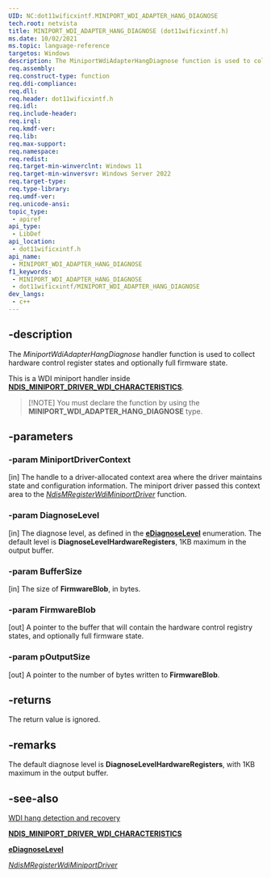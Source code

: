 ```yaml
---
UID: NC:dot11wificxintf.MINIPORT_WDI_ADAPTER_HANG_DIAGNOSE
tech.root: netvista
title: MINIPORT_WDI_ADAPTER_HANG_DIAGNOSE (dot11wificxintf.h)
ms.date: 10/02/2021
ms.topic: language-reference
targetos: Windows
description: The MiniportWdiAdapterHangDiagnose function is used to collect hardware control register states and optionally full firmware state.
req.assembly: 
req.construct-type: function
req.ddi-compliance: 
req.dll: 
req.header: dot11wificxintf.h
req.idl: 
req.include-header: 
req.irql: 
req.kmdf-ver: 
req.lib: 
req.max-support: 
req.namespace: 
req.redist: 
req.target-min-winverclnt: Windows 11 
req.target-min-winversvr: Windows Server 2022
req.target-type: 
req.type-library: 
req.umdf-ver: 
req.unicode-ansi: 
topic_type:
 - apiref
api_type:
 - LibDef
api_location:
 - dot11wificxintf.h
api_name:
 - MINIPORT_WDI_ADAPTER_HANG_DIAGNOSE
f1_keywords:
 - MINIPORT_WDI_ADAPTER_HANG_DIAGNOSE
 - dot11wificxintf/MINIPORT_WDI_ADAPTER_HANG_DIAGNOSE
dev_langs:
 - c++
---
```



## -description

The *MiniportWdiAdapterHangDiagnose* handler function is used to collect hardware control register states and optionally full firmware state.

This is a WDI miniport handler inside [**NDIS_MINIPORT_DRIVER_WDI_CHARACTERISTICS**](ns-dot11wificxintf-ndis_miniport_driver_wdi_characteristics.md).

>[!NOTE] You must declare the function by using the **MINIPORT_WDI_ADAPTER_HANG_DIAGNOSE** type.

## -parameters

### -param MiniportDriverContext 

[in]
The handle to a driver-allocated context area where the driver maintains state and configuration information. The miniport driver passed this context area to the [*NdisMRegisterWdiMiniportDriver*](nf-dot11wificxintf-ndismregisterwdiminiportdriver.md) function.

### -param DiagnoseLevel 

[in]
The diagnose level, as defined in the [**eDiagnoseLevel**](ne-dot11wificxintf-ediagnoselevel.md) enumeration. The default level is **DiagnoseLevelHardwareRegisters**, 1KB maximum in the output buffer.

### -param BufferSize 

[in]
The size of **FirmwareBlob**, in bytes.

### -param FirmwareBlob 

[out]
A pointer to the buffer that will contain the hardware control registry states, and optionally full firmware state.

### -param pOutputSize 

[out]
A pointer to the number of bytes written to **FirmwareBlob**.

## -returns

The return value is ignored.

## -remarks

The default diagnose level is **DiagnoseLevelHardwareRegisters**, with 1KB maximum in the output buffer.

## -see-also

<a href="/windows-hardware/drivers/network/wdi-hang-detection-and-recovery">WDI hang detection and recovery</a>

[**NDIS_MINIPORT_DRIVER_WDI_CHARACTERISTICS**](ns-dot11wificxintf-ndis_miniport_driver_wdi_characteristics.md)

[**eDiagnoseLevel**](ne-dot11wificxintf-ediagnoselevel.md)

[*NdisMRegisterWdiMiniportDriver*](nf-dot11wificxintf-ndismregisterwdiminiportdriver.md)

